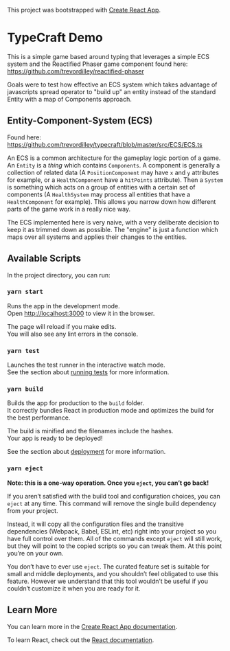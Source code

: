 This project was bootstrapped with [Create React App](https://github.com/facebook/create-react-app).

# TypeCraft Demo
This is a simple game based around typing that leverages a simple ECS system and the
Reactified Phaser game component found here: https://github.com/trevordilley/reactified-phaser

Goals were to test how effective an ECS system which takes advantage of javascripts spread operator
to "build up" an entity instead of the standard Entity with a map of Components approach. 

## Entity-Component-System (ECS)
Found here: https://github.com/trevordilley/typecraft/blob/master/src/ECS/ECS.ts

An ECS is a common architecture for the gameplay logic portion of a game. An `Entity` is a _thing_ 
which contains `Components`. A component is generally a collection of related data (A `PositionComponent` may 
have `x` and `y` attributes  for example, or a `HealthComponent` have a `hitPoints` attribute). Then a `System`
is something which acts on a group of entities with a certain set of components (A `HealthSystem` may process all
entities that have a `HealthComponent` for example). This allows you narrow down how different parts of the game work
in a really nice way. 

The ECS implemented here is very naive, with a very deliberate decision to keep it as trimmed down as possible. The
"engine" is just a function which maps over all systems and applies their changes to the entities. 

## Available Scripts

In the project directory, you can run:

### `yarn start`

Runs the app in the development mode.<br />
Open [http://localhost:3000](http://localhost:3000) to view it in the browser.

The page will reload if you make edits.<br />
You will also see any lint errors in the console.

### `yarn test`

Launches the test runner in the interactive watch mode.<br />
See the section about [running tests](https://facebook.github.io/create-react-app/docs/running-tests) for more information.

### `yarn build`

Builds the app for production to the `build` folder.<br />
It correctly bundles React in production mode and optimizes the build for the best performance.

The build is minified and the filenames include the hashes.<br />
Your app is ready to be deployed!

See the section about [deployment](https://facebook.github.io/create-react-app/docs/deployment) for more information.

### `yarn eject`

**Note: this is a one-way operation. Once you `eject`, you can’t go back!**

If you aren’t satisfied with the build tool and configuration choices, you can `eject` at any time. This command will remove the single build dependency from your project.

Instead, it will copy all the configuration files and the transitive dependencies (Webpack, Babel, ESLint, etc) right into your project so you have full control over them. All of the commands except `eject` will still work, but they will point to the copied scripts so you can tweak them. At this point you’re on your own.

You don’t have to ever use `eject`. The curated feature set is suitable for small and middle deployments, and you shouldn’t feel obligated to use this feature. However we understand that this tool wouldn’t be useful if you couldn’t customize it when you are ready for it.

## Learn More

You can learn more in the [Create React App documentation](https://facebook.github.io/create-react-app/docs/getting-started).

To learn React, check out the [React documentation](https://reactjs.org/).
